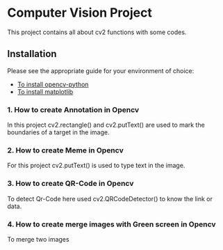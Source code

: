 # Computer Vision Project

This project contains all about cv2 functions with some codes.

## Installation

Please see the appropriate guide for your environment of choice:

* <a href="https://pypi.org/project/opencv-python/">To install opencv-python</a>
* <a href="https://anaconda.org/conda-forge/matplotlib">To install matplotlib</a>


### 1. How to create Annotation in Opencv

In this project cv2.rectangle() and cv2.putText() are used to mark the boundaries of a target in the image.


### 2. How to create Meme in Opencv

For this project cv2.putText() is used to type text in the image.


### 3. How to create QR-Code in Opencv

To detect Qr-Code here used cv2.QRCodeDetector() to know the link or data.


### 4. How to create merge images with Green screen in Opencv

To merge two images 

 
